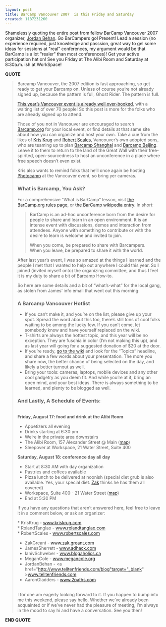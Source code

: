 ```yaml
---
layout: post
title: BarCamp Vancouver 2007  is this Friday and Saturday
created: 1187231260
---
```

Shamelessly quoting the entire post from fellow BarCamp Vancouver 2007 organizer, <a href="http://www.telltenfriends.com/blog/2007/08/14/barcampvancouver2007/">Jordan Behan</a>. Go BarCampers go! Present! Lead a session (no experience required, just knowledge and passsion, great way to gel some ideas for sessions at "real" conferences, my argument would be that BarCamp is a lot "realer" than most conferences)! Get your active participation hat on! See you Friday at The Alibi Room and Saturday at 8:30a.m. ish at WorkSpace!

<p><strong>QUOTE</strong></p><blockquote><p>Barcamp Vancouver, the 2007 edition is fast approaching, so get ready to get your Barcamp on. Unless of course you&#8217;re not already signed up, because the pattern is full, Ghost Rider. The pattern is full.</p>
<p><a href="http://barcamp.org/BarCampVancouver2007Attendees">This year&#8217;s Vancouver event is already well over-booked</a>, with a waiting list of over 70 people! So this post is more for the folks who are already signed up to attend.</p>
<p>Those of you not in Vancouver are encouraged to search <a href="http://barcamp.org/BarCampVancouver2007Attendees" >Barcamp.org</a> for your local event, or find details at that same site about how you can organize and host your own. Take a cue from the likes of <a href="http://staticphotography.com/" >Kris</a> <a href="http://www.kriskrug.com" >Krug</a> and <a href="http://www.robertscales.org">Robert Scales</a>, Vancouver&#8217;s own adopted sons, who are teaming up to plan <a href="http://barcampshanghai.org/" >Barcamp Shanghai</a> and <a href="http://barcampbeijing.org/">Barcamp Beijing</a>. Leave it to them to return to the land of the Great Wall with their free-spirited, open-sourcedness to host an unconference in a place where free speech doesn&#8217;t even exist.</p>

<p>Kris also wants to remind folks that he&#8217;ll once again be hosting <a href="http://barcamp.org/PhotoCamp2007">Photocamp</a> at the Vancouver event, so bring yer cameras.</p>
<div style="text-align: center"><a href="http://barcamp.org/BarCampVancouver2007"/></a></div>
<h3>
What is Barcamp, You Ask?</h3>
<p>For a comprehensive &#8220;What is BarCamp&#8221; lesson, visit <a href="http://barcamp.org/TheRulesOfBarCamp">the BarCamp.org rules page</a>, or <a href="http://en.wikipedia.org/wiki/BarCamp">the BarCamp wikipedia entry</a>. In short:</p>
<blockquote><p>BarCamp is an ad-hoc unconference born from the desire for people to share and learn in an open environment. It is an intense event with discussions, demos and interaction from attendees. Anyone with something to contribute or with the desire to learn is welcome and invited to join.</p>
<p>When you come, be prepared to share with Barcampers.<br />
When you leave, be prepared to share it with the world.</p></blockquote>
<p>After last year&#8217;s event, I was so amazed at the things I learned and the people I met that I wanted to help out anywhere I could this year. So I joined (invited myself onto) the organizing committee, and thus I feel it is my duty to share a bit of Barcamp How-to.</p>
<p>So here are some details and a bit of &#8220;what&#8217;s-what&#8221; for the local gang, as stolen from James&#8217; info email that went out this morning:</p>

<h3>A Barcamp Vancouver Hotlist</h3>
<ul>
<li>If you can&#8217;t make it, and you&#8217;re on the list, please give up your spot. Spread the word about this too, there&#8217;s still tons of cool folks waiting to be among the lucky few. If you can&#8217;t come, let somebody know and have yourself replaced on the wiki.</li>
<li>T-shirts are always the hottest topic, and this year will be no exception. They are fuschia in color (I&#8217;m not making this up), and as last year will going for a suggested donation of $20 at the door.</li>
<li>If you&#8217;re ready, <a href="http://barcamp.org/BarCampVancouver2007" onclick="javascript:urchinTracker ('/outbound/barcamp.org');">go to the wiki</a> and look for the &#8220;Topics&#8221; headline, and share a few words about your presentation. The more you share now, the better chance of being selected on the day, and likely a better turnout as well.</li>

<li>Bring your tools: cameras, laptops, mobile devices and any other cool gadgetry as you deem fit. And while you&#8217;re at it, bring an open mind, and your best ideas. There is always something to be learned, and plenty to be blogged as well.</li>
</ul>
<h3>And Lastly, A Schedule of Events:</h3>
<p><strong><br />
Friday, August 17: food and drink at the Alibi Room</strong></p>
<ul>
<li>Appetizers all evening</li>
<li>Drinks starting at 6:30 pm</li>
<li>We&#8217;re in the private area downstairs</li>

<li>The Alibi Room, 157 Alexander Street @ Main (<a href="http://maps.google.com/maps?q=157+Alexander+Street&#038;sourceid=navclient-ff&#038;ie=UTF-8&#038;rls=GGGL,GGGL:2006-10,GGGL:en" onclick="javascript:urchinTracker ('/outbound/maps.google.com');">map</a>)</li>
<li>Sleepover at Workspace, 21 Water Street, Suite 400</li>
</ul>
<p><strong>Saturday, August 18: conference day all day</strong></p>
<ul>
<li>Start at 8:30 AM with day organization</li>
<li>Pastries and coffees available</li>
<li>Pizza lunch to be delivered at noonish (special diet grub is also available. Yes, your special diet. <a href="http://www.zak.greant.com/" onclick="javascript:urchinTracker ('/outbound/www.zak.greant.com');">Zak</a> thinks he has them all covered)</li>

<li>Workspace, Suite 400 - 21 Water Street (<a href="http://maps.google.com/maps?q=157+Alexander+Street&#038;sourceid=navclient-ff&#038;ie=UTF-8&#038;rls=GGGL,GGGL:2006-10,GGGL:en" onclick="javascript:urchinTracker ('/outbound/maps.google.com');">map</a>)</li>
<li>End at 5:30 PM</li>
</ul>
<p>If you have any questions that aren&#8217;t answered here, feel free to leave it in a comment below, or ask an organizer:</p>
<p>* KrisKrug - <a href="http://www.kriskrug.com/">www.kriskrug.com</a><br />
* RolandTanglao - <a href="http://www.rolandtanglao.com/">www.rolandtanglao.com</a><br />
* RobertScales - <a href="http://www.robertscales.com/">www.robertscales.com</a><br />

* ZakGreant - <a href="http://www.zak.greant.com/">www.zak.greant.com</a><br />
* JamesSherrett - <a href="http://www.adhack.com/">www.adhack.com</a><br />
* IanivSchweber - <a href="http://www.blogaholics.ca/">www.blogaholics.ca</a><br />
* MeganCole - <a href="http://www.megancole.org/">www.megancole.org</a><br />
* JordanBehan - <a href="http://www.telltenfriends.com/blog"target="_blank" >www.telltenfriends.com</a><br />
* AaronGladders - <a href="http://www.2paths.com/">www.2paths.com<br />

</a><br />
I for one am eagerly looking forward to it. If you happen to bump into me this weekend, please say hello. Whether we&#8217;ve already been acquainted or if we&#8217;ve never had the pleasure of meeting, I&#8217;m always in the mood to say hi and have a conversation. See you then!
</p></blockquote><p><strong>END QUOTE</strong></p>
